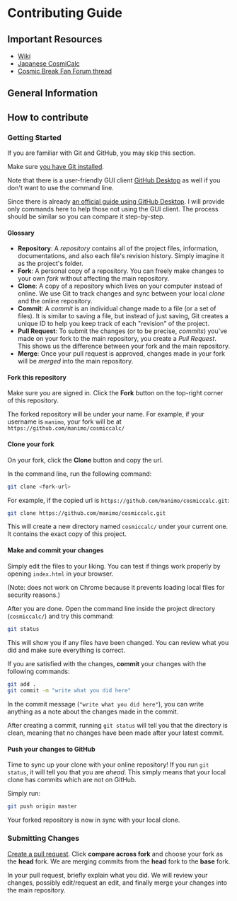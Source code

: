 # Contributing Guide

## Important Resources
- [Wiki](https://github.com/blead/cosmiccalc/wiki)
- [Japanese CosmiCalc](http://www17.atpages.jp/cosmicalc/code-web/)
- [Cosmic Break Fan Forum thread](http://www.cosmicbreakfanforum.com/t15375-#353114)

## General Information


## How to contribute

### Getting Started
If you are familiar with Git and GitHub, you may skip this section.

Make sure [you have Git installed](https://help.github.com/articles/set-up-git/).

Note that there is a user-friendly GUI client [GitHub Desktop](https://help.github.com/desktop/guides/getting-started-with-github-desktop/) as well if you don't want to use the command line.

Since there is already [an official guide using GitHub Desktop](https://guides.github.com/activities/forking/).
I will provide only commands here to help those not using the GUI client.
The process should be similar so you can compare it step-by-step.

#### Glossary
- **Repository**: A _repository_ contains all of the project files, information, documentations, and also each file's revision history. Simply imagine it as the project's folder.
- **Fork**: A personal copy of a repository. You can freely make changes to your own _fork_ without affecting the main repository.
- **Clone**: A copy of a repository which lives on your computer instead of online. We use Git to track changes and sync between your local _clone_ and the online repository.
- **Commit**: A _commit_ is an individual change made to a file (or a set of files). It is similar to saving a file, but instead of just saving, Git creates a unique ID to help you keep track of each "revision" of the project.
- **Pull Request**: To submit the changes (or to be precise, _commits_) you've made on your fork to the main repository, you create a _Pull Request_. This shows us the difference between your fork and the main repository.
- **Merge**: Once your pull request is approved, changes made in your fork will be _merged_ into the main repository.

#### Fork this repository
Make sure you are signed in. Click the **Fork** button on the top-right corner of this repository.

The forked repository will be under your name. For example, if your username is `manimo`, your fork will be at `https://github.com/manimo/cosmiccalc/`

#### Clone your fork
On your fork, click the **Clone** button and copy the url.

In the command line, run the following command:

```sh
git clone <fork-url>
```

For example, if the copied url is `https://github.com/manimo/cosmiccalc.git`:

```sh
git clone https://github.com/manimo/cosmiccalc.git
```

This will create a new directory named `cosmiccalc/` under your current one. It contains the exact copy of this project.

#### Make and commit your changes
Simply edit the files to your liking. You can test if things work properly by opening `index.html` in your browser.

(Note: does not work on Chrome because it prevents loading local files for security reasons.)

After you are done. Open the command line inside the project directory (`cosmiccalc/`) and try this command:

```sh
git status
```

This will show you if any files have been changed. You can review what you did and make sure everything is correct.

If you are satisfied with the changes, **commit** your changes with the following commands:

```sh
git add .
git commit -m "write what you did here"
```

In the commit message (`"write what you did here"`), you can write anything as a note about the changes made in the commit.

After creating a commit, running `git status` will tell you that the directory is clean, meaning that no changes have been made after your latest commit.

#### Push your changes to GitHub
Time to sync up your clone with your online repository! If you run `git status`, it will tell you that you are _ahead_.
This simply means that your local clone has commits which are not on GitHub.

Simply run:

```sh
git push origin master
```

Your forked repository is now in sync with your local clone.

### Submitting Changes

[Create a pull request](https://github.com/blead/cosmiccalc/compare). Click **compare across fork** and choose your fork as the **head** fork. We are merging commits from the **head** fork to the **base** fork.

In your pull request, briefly explain what you did. We will review your changes, possibly edit/request an edit, and finally merge your changes into the main repository.
